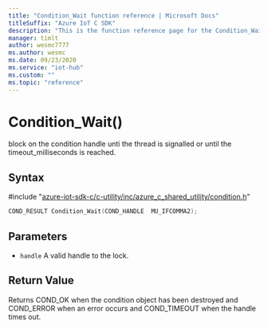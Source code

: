 ```yaml
---                             
title: "Condition_Wait function reference | Microsoft Docs" 
titleSuffix: "Azure IoT C SDK"            
description: "This is the function reference page for the Condition_Wait() function in the Azure IoT C SDK. This SDK is used with Azure IoT Hub and Azure IoT Hub Device Provisioning Service"            
manager: timlt                 
author: wesmc7777              
ms.author: wesmc               
ms.date: 09/23/2020                    
ms.service: "iot-hub"             
ms.custom: ""                
ms.topic: "reference"        
---                            
```


# Condition_Wait()

block on the condition handle unti the thread is signalled or until the timeout_milliseconds is reached.

## Syntax

\#include "[azure-iot-sdk-c/c-utility/inc/azure_c_shared_utility/condition.h](../condition-h.md)"  
```C
COND_RESULT Condition_Wait(COND_HANDLE  MU_IFCOMMA2);
```

## Parameters
* `handle` A valid handle to the lock.

## Return Value
Returns COND_OK when the condition object has been destroyed and COND_ERROR when an error occurs and COND_TIMEOUT when the handle times out.


